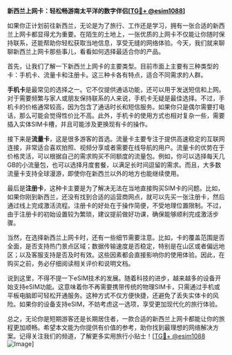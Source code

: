 **新西兰上网卡：轻松畅游南太平洋的数字伴侣[[TG💪+ @esim1088](https://t.me/s/esim1088)]**

如果你正计划前往新西兰，无论是为了旅行、工作还是学习，拥有一张合适的新西兰上网卡都显得尤为重要。在陌生的土地上，一张优质的上网卡不仅能让你随时保持联系，还能帮助你轻松获取当地信息，享受无缝的网络体验。今天，我们就来聊聊新西兰上网卡那些事儿，看看如何选择最适合你的产品。

首先，让我们了解一下新西兰上网卡的主要类型。目前市面上主要有三种类型的卡：手机卡、流量卡和注册卡。这三种卡各有特点，适合不同需求的人群。

**手机卡**是最常见的选择之一。它不仅提供通话功能，还可以用于发送短信和上网。对于需要频繁与家人或朋友保持联系的人来说，手机卡无疑是最佳选择。不过，手机卡的价格通常较高，因为包含了通话时长和短信服务。如果你只是偶尔需要打电话，那么可能会觉得性价比不高。此外，手机卡的使用方式也相对复杂一些，需要插入实体SIM卡槽，并且可能涉及更换现有卡的操作。

接下来是**流量卡**，这是很多游客的首选。流量卡主要专注于提供高速稳定的互联网连接，非常适合喜欢拍照、视频分享或者需要在线导航的用户。流量卡的优势在于价格灵活，可以根据自己的需求购买不同额度的流量包。例如，你可以选择每天几GB的小流量包，也可以选择月度套餐，以满足长时间逗留的需求。而且，大多数流量卡支持全球漫游，即使你在新西兰以外的地方也能继续使用。

最后是**注册卡**，这种卡主要是为了解决无法在当地直接购买SIM卡的问题。比如，如果你刚到新西兰，还没有找到合适的运营商网点，就可以先买一张注册卡，然后通过线上完成激活流程。注册卡的好处在于操作简便，不受地理位置限制。不过，由于注册卡的初始设置较为繁琐，建议提前做好功课，确保能够顺利完成激活步骤。

当然，在选择新西兰上网卡时，还有一些细节需要注意。比如，卡的覆盖范围是否全面，是否支持热门景点区域；数据传输速度是否稳定，特别是在山区或者偏远地区；以及客服支持是否及时有效。这些因素都会直接影响你的使用体验。因此，在购买之前，务必仔细阅读相关评价和说明文档。

说到这里，不得不提一下eSIM技术的发展。随着科技的进步，越来越多的设备开始支持eSIM功能。这意味着你不再需要携带传统的物理SIM卡，只需通过手机或平板电脑即可轻松开通服务。这种方式不仅方便快捷，还避免了丢失实体卡的风险。如果你的设备支持eSIM，不妨考虑这一选项，享受更加现代化的旅行体验。

总之，无论你是短期游客还是长期居住者，一款合适的新西兰上网卡都能让你的旅程更加顺畅。希望本文能为你提供有价值的参考，助你找到最理想的网络解决方案。记得关注我们的频道，了解更多实用旅行小贴士！[[TG💪+ @esim1088](https://t.me/s/esim1088) ![Image](https://i.postimg.cc/4NQfJmqS/Snipaste-2025-05-13-00-14-12.png)]